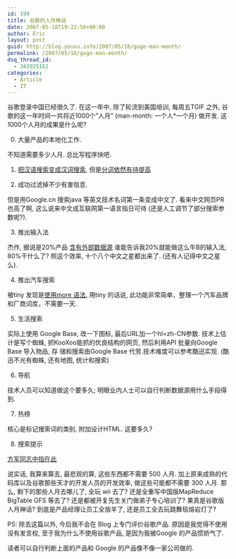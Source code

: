 ```yaml
---
id: 199
title: 谷歌的人月神话
date: 2007-05-18T19:22:56+00:00
author: Eric
layout: post
guid: http://blog.youxu.info/2007/05/18/guge-man-month/
permalink: /2007/05/18/guge-man-month/
dsq_thread_id:
  - 343925162
categories:
  - Article
  - IT
---
```

谷歌登录中国已经很久了. 在这一年中, 除了轮流到美国培训, 每周五TGIF 之外, 谷歌的这一年时间一共将近1000个&#8221;人月&#8221; (man-month: 一个人*一个月) 做开发. 这1000个人月的成果是什么呢?

0. 大量产品的本地化工作.
  
不知道需要多少人月. 总比写程序快吧.

1. [把汉语搜索变成汉词搜索](http://www.tinydust.net/tinygoogle/2007/05/google.html "把汉语搜索变成汉词搜索"), 但是[分词依然有待提高](http://blog.youxu.info/2007/05/11/better-than-google/ "分词依然有待提高")

2. 成功过滤掉不少有害信息.
  
但是用Google.cn 搜索java 等英文技术名词第一条变成中文了. 看来中文网页PR也高了啊, 这么说来中文成互联网第一语言指日可待 (还是人工调节了部分搜索参数呢?).

3. 推出输入法
  
杰作, 据说是20%产品 [含有外部数据源](http://googlechinablog.com/2007/04/blog-post.html "含有外部数据源.") 谁能告诉我20%就能做这么牛B的输入法, 80%干什么了? 照这个效率, 十个八个中文之星都出来了. (还有人记得中文之星么).

4. 推出汽车搜索
  
被tiny 发现是[使用more 语法.](http://www.tinydust.net/tinygoogle/2007/05/blog-post.html "使用more 语法.") 用tiny 的话说, 此功能非常简单，整理一个汽车品牌和厂商词库，不需要一天.

5. 生活搜索
  
实际上使用 Google Base, 改一下图标, 最后URL加一个hl=zh-CN参数. 技术上估计是写个蜘蛛, 抓KooXoo能抓的优良结构的网页, 然后利用API 批量向Google Base 导入物品, 存 储和搜索由Google Base 代劳.技术难度可以参考酷迅实现. (酷迅不光有蜘蛛, 还有地图, 统计和搜索)

6. 导航
  
技术人员可以知道做这个要多久; 明眼业内人士可以自行判断数据源用什么手段得到.

7. 热榜
  
核心是标记搜索词的类别, 附加设计HTML. 这要多久?

8. 搜索提示
  
[方军同志中指在此](http://www.mindmeters.com/showlog.asp?log_id=4484 "方军同志中指在此")

说实话, 我算来算去, 最悲观的算, 这些东西都不需要 500 人月. 加上原来成熟的代码库以及谷歌那些天才的开发人员的开发效率, 做这些可能都不需要 300 人月. 那么, 剩下的那些人月去哪儿了, 全玩 wii 去了? 还是全重写中国版MapReduce BigTable GFS 等去了? 还是都被开复先生关门做弟子专心培训了? 果真是谷歌版人月神话? 到底是产品经理让员工全放羊了, 还是员工全去玩跳舞毯熔岩灯了?

PS: 除去这篇以外, 今后我不会在 Blog 上专门评价谷歌产品. 原因是我觉得不使用没有发言权, 至于我为什么不使用谷歌产品, 是因为我被Google 的产品惯娇气了.
  
读者可以自行判断上面的产品和 Google 的产品像不像一家公司做的.